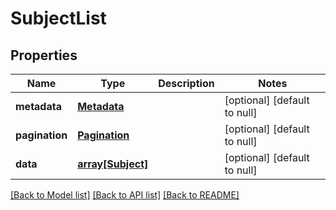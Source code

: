 # SubjectList

## Properties
Name | Type | Description | Notes
------------ | ------------- | ------------- | -------------
**metadata** | [**Metadata**](Metadata.md) |  | [optional] [default to null]
**pagination** | [**Pagination**](Pagination.md) |  | [optional] [default to null]
**data** | [**array[Subject]**](Subject.md) |  | [optional] [default to null]

[[Back to Model list]](../README.md#documentation-for-models) [[Back to API list]](../README.md#documentation-for-api-endpoints) [[Back to README]](../README.md)


